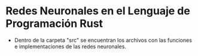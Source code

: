 # Redes Neuronales en el Lenguaje de Programación Rust

- Dentro de la carpeta "src" se encuentran los archivos con las funciones e implementaciones de las redes neuronales.